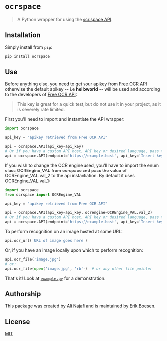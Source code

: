 # `ocrspace`

> A Python wrapper for using the [ocr.space API](https://ocr.space/ocrapi).

## Installation

Simply install from `pip`:

```sh
pip install ocrspace
```

## Use

Before anything else, you need to get your apikey from [Free OCR API](https://ocr.space/OCRAPI) otherwise the default apikey -- i.e **helloworld** -- will be used and according to the developers of [Free OCR API](https://ocr.space/faq#span12):
> This key is great for a quick test, but do not use it in your project, as it is severely rate limited.

First you'll need to import and instantiate the API wrapper:

```python
import ocrspace

api_key = "apikey retrieved from Free OCR API"

api = ocrspace.API(api_key=api_key)
# Or if you have a custom API host, API key or desired language, pass those:
api = ocrspace.API(endpoint='https://example.host', api_key='Insert key here', language=ocrspace.Language.Croatian)
```

If you wish to change the OCR engine used, you'll have to import the enum class OCREngine_VAL from ocrspace and pass the value of OCREngine_VAL.val_2 to the api instantiation. By default it uses OCREngine_VAL.val_1:

```python
import ocrspace
from ocrspace import OCREngine_VAL

api_key = "apikey retrieved from Free OCR API"

api = ocrspace.API(api_key=api_key, ocrengine=OCREngine_VAL.val_2)
# Or if you have a custom API host, API key or desired language, pass those:
api = ocrspace.API(endpoint='https://example.host', api_key='Insert key here', language=ocrspace.Language.Croatian, ocrengine=OCREngine_VAL.val_2)
```

To perform recognition on an image hosted at some URL:

```python
api.ocr_url('URL of image goes here')
```

Or, if you have an image locally upon which to perform recognition:

```python
api.ocr_file('image.jpg')
# or:
api.ocr_file(open('image.jpg', 'rb'))  # or any other file pointer
```

That's it! Look at [`example.py`](example.py) for a demonstration.

## Authorship

This package was created by [Ali Najafi](https://github.com/a4fr) and is maintained by [Erik Boesen](https://github.com/ErikBoesen).

## License

[MIT](LICENSE)
